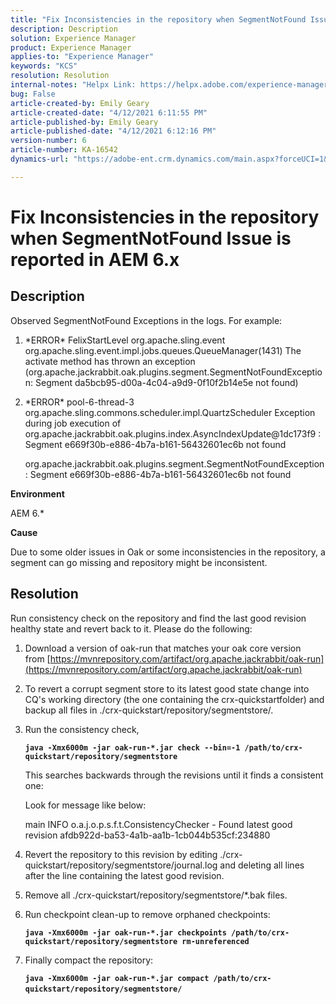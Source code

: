 ```yaml
---
title: "Fix Inconsistencies in the repository when SegmentNotFound Issue is reported in AEM 6.x"
description: Description
solution: Experience Manager
product: Experience Manager
applies-to: "Experience Manager"
keywords: "KCS"
resolution: Resolution
internal-notes: "Helpx Link: https://helpx.adobe.com/experience-manager/kb/fix-inconsistencies-in-the-repository-when-segmentnotfound-issue.html"
bug: False
article-created-by: Emily Geary
article-created-date: "4/12/2021 6:11:55 PM"
article-published-by: Emily Geary
article-published-date: "4/12/2021 6:12:16 PM"
version-number: 6
article-number: KA-16542
dynamics-url: "https://adobe-ent.crm.dynamics.com/main.aspx?forceUCI=1&pagetype=entityrecord&etn=knowledgearticle&id=18318d8e-ba9b-eb11-b1ac-000d3a3680d8"

---
```

# Fix Inconsistencies in the repository when SegmentNotFound Issue is reported in AEM 6.x

## Description


Observed SegmentNotFound Exceptions in the logs. For example:

1. \*ERROR\* FelixStartLevel org.apache.sling.event org.apache.sling.event.impl.jobs.queues.QueueManager(1431) The activate method has thrown an exception (org.apache.jackrabbit.oak.plugins.segment.SegmentNotFoundException: Segment da5bcb95-d00a-4c04-a9d9-0f10f2b14e5e not found)
2. \*ERROR\* pool-6-thread-3 org.apache.sling.commons.scheduler.impl.QuartzScheduler Exception during job execution of org.apache.jackrabbit.oak.plugins.index.AsyncIndexUpdate@1dc173f9 : Segment e669f30b-e886-4b7a-b161-56432601ec6b not found

    org.apache.jackrabbit.oak.plugins.segment.SegmentNotFoundException: Segment e669f30b-e886-4b7a-b161-56432601ec6b not found


<b>Environment</b>

AEM 6.\*

<b>Cause</b>

Due to some older issues in Oak or some inconsistencies in the repository, a segment can go missing and repository might be inconsistent.


## Resolution


Run consistency check on the repository and find the last good revision healthy state and revert back to it. Please do the following:

1. Download a version of oak-run that matches your oak core version from [https://mvnrepository.com/artifact/org.apache.jackrabbit/oak-run](https://mvnrepository.com/artifact/org.apache.jackrabbit/oak-run)
2. To revert a corrupt segment store to its latest good state change into CQ's working directory (the one containing the crx-quickstartfolder) and backup all files in ./crx-quickstart/repository/segmentstore/.
3. Run the consistency check,

    <b>`java -Xmx6000m -jar oak-run-*.jar check --bin=-1 /path/to/crx-quickstart/repository/segmentstore`</b>

    

    This searches backwards through the revisions until it finds a consistent one:

    

    Look for message like below:

    main INFO o.a.j.o.p.s.f.t.ConsistencyChecker - Found latest good revision afdb922d-ba53-4a1b-aa1b-1cb044b535cf:234880

    
4. Revert the repository to this revision by editing ./crx-quickstart/repository/segmentstore/journal.log and deleting all lines after the line containing the latest good revision.
5. Remove all ./crx-quickstart/repository/segmentstore/\*.bak files.
6. Run checkpoint clean-up to remove orphaned checkpoints:

    <b>`java -Xmx6000m -jar oak-run-*.jar checkpoints /path/to/crx-quickstart/repository/segmentstore rm-unreferenced`</b>

    
7. Finally compact the repository:

    <b>`java -Xmx6000m -jar oak-run-*.jar compact /path/to/crx-quickstart/repository/segmentstore/`</b>​​​​​​​

